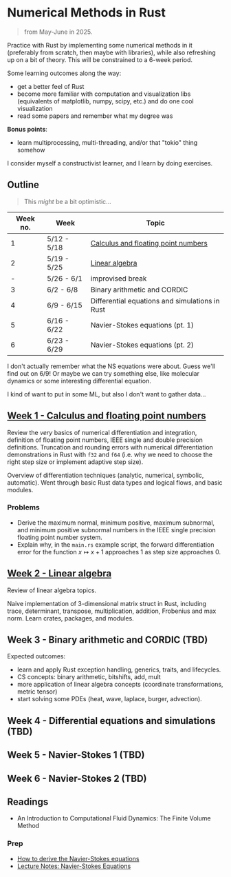 # Numerical Methods in Rust

> from May-June in 2025.

Practice with Rust by implementing some numerical methods in it (preferably from scratch, then maybe with libraries), while also refreshing up on a bit of theory. This will be constrained to a 6-week period.

Some learning outcomes along the way:
- get a better feel of Rust
- become more familiar with computation and visualization libs (equivalents of matplotlib, numpy, scipy, etc.) and do one cool visualization
- read some papers and remember what my degree was

**Bonus points**:
- learn multiprocessing, multi-threading, and/or that "tokio" thing somehow

I consider myself a constructivist learner, and I learn by doing exercises.

## Outline

> This *might* be a bit optimistic...

| Week no. | Week | Topic |
| - | - | - |
| 1 | 5/12 - 5/18 | [Calculus and floating point numbers](#week-1---calculus-and-floating-point-numbers) |
| 2 | 5/19 - 5/25 | [Linear algebra](#week-2---linear-algebra) |
| - | 5/26 - 6/1 | improvised break |
| 3 | 6/2 - 6/8 | Binary arithmetic and CORDIC |
| 4 | 6/9 - 6/15 | Differential equations and simulations in Rust |
| 5 | 6/16 - 6/22 | Navier-Stokes equations (pt. 1) |
| 6 | 6/23 - 6/29 | Navier-Stokes equations (pt. 2) |

I don't actually remember what the NS equations were about. Guess we'll find out on 6/9! Or maybe we can try something else, like molecular dynamics or some interesting differential equation.

I kind of want to put in some ML, but also I don't want to gather data...

## [Week 1 - Calculus and floating point numbers](/week-1/README.md)

Review the *very* basics of numerical differentiation and integration, definition of floating point numbers, IEEE single and double precision definitions. Truncation and rounding errors with numerical differentiation demonstrations in Rust with `f32` and `f64` (i.e. why we need to choose the right step size or implement adaptive step size). 

Overview of differentiation techniques (analytic, numerical, symbolic, automatic). Went through basic Rust data types and logical flows, and basic modules.

### Problems

- Derive the maximum normal, minimum positive, maximum subnormal, and minimum positive subnormal numbers in the IEEE single precision floating point number system.
- Explain why, in the `main.rs` example script, the forward differentiation error for the function $x\mapsto x+1$ approaches $1$ as step size approaches $0$.

## [Week 2 - Linear algebra](/week-2/README.md)

Review of linear algebra topics.

Naive implementation of 3-dimensional matrix struct in Rust, including trace, determinant, transpose, multiplication, addition, Frobenius and max norm. Learn crates, packages, and modules.

## Week 3 - Binary arithmetic and CORDIC (TBD)

Expected outcomes: 
- learn and apply Rust exception handling, generics, traits, and lifecycles.
- CS concepts: binary arithmetic, bitshifts, add, mult
- more application of linear algebra concepts (coordinate transformations, metric tensor)
- start solving some PDEs (heat, wave, laplace, burger, advection).

## Week 4 - Differential equations and simulations (TBD)

## Week 5 - Navier-Stokes 1 (TBD)

## Week 6 - Navier-Stokes 2 (TBD)

## Readings
- An Introduction to Computational Fluid Dynamics: The Finite Volume Method

### Prep
- [How to derive the Navier-Stokes equations](https://cfd.university/learn/10-key-concepts-everyone-must-understand-in-cfd/how-to-derive-the-navier-stokes-equations/)
- [Lecture Notes: Navier-Stokes Equations](https://www.uni-ulm.de/fileadmin/website_uni_ulm/mawi.inst.020/wiedemann/Skripte/EW_Navier-Stokes_Equations.pdf)